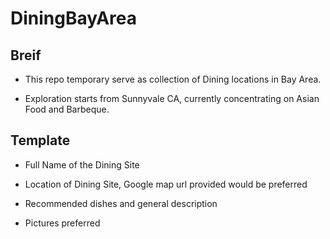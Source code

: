 # DiningBayArea

## Breif

- This repo temporary serve as collection of Dining locations in Bay Area. 

- Exploration starts from Sunnyvale CA, currently concentrating on Asian Food and Barbeque.

## Template

- Full Name of the Dining Site

- Location of Dining Site, Google map url provided would be preferred

- Recommended dishes and general description

- Pictures preferred